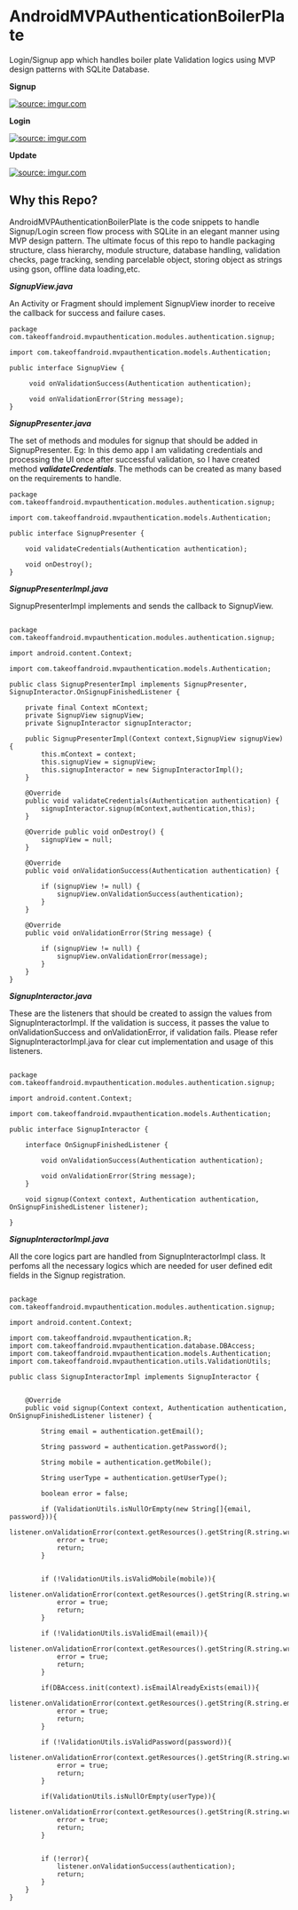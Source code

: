 # AndroidMVPAuthenticationBoilerPlate
Login/Signup app which handles boiler plate Validation logics using MVP design patterns with SQLite Database.


**Signup**


<a href="http://imgur.com/Tob4A22"><img src="http://i.imgur.com/Tob4A22.gif" title="source: imgur.com" /></a>


**Login**


<a href="http://imgur.com/vcZgCS5"><img src="http://i.imgur.com/vcZgCS5.gif" title="source: imgur.com" /></a>


**Update**


<a href="http://imgur.com/yAi9Bm5"><img src="http://i.imgur.com/yAi9Bm5.gif" title="source: imgur.com" /></a>



Why this Repo?
--------------

AndroidMVPAuthenticationBoilerPlate is the code snippets to handle Signup/Login screen flow process with SQLite in an elegant manner using MVP design pattern. The ultimate focus of this repo to handle packaging structure, class hierarchy, module structure, database handling, validation checks, page tracking, sending parcelable object, storing object as strings using gson, offline data loading,etc.


***SignupView.java***

An Activity or Fragment should implement SignupView inorder to receive the callback for success and failure cases.

```
package com.takeoffandroid.mvpauthentication.modules.authentication.signup;

import com.takeoffandroid.mvpauthentication.models.Authentication;

public interface SignupView {

     void onValidationSuccess(Authentication authentication);

     void onValidationError(String message);
}

```

***SignupPresenter.java***

The set of methods and modules for signup that should be added in SignupPresenter. 
Eg: In this demo app I am validating credentials and processing the UI once after successful validation, so I have created 
method ***validateCredentials***. The methods can be created as many based on the requirements to handle.

```
package com.takeoffandroid.mvpauthentication.modules.authentication.signup;

import com.takeoffandroid.mvpauthentication.models.Authentication;

public interface SignupPresenter {

    void validateCredentials(Authentication authentication);

    void onDestroy();
}

```

***SignupPresenterImpl.java***

SignupPresenterImpl implements and sends the callback to SignupView.

```

package com.takeoffandroid.mvpauthentication.modules.authentication.signup;

import android.content.Context;

import com.takeoffandroid.mvpauthentication.models.Authentication;

public class SignupPresenterImpl implements SignupPresenter, SignupInteractor.OnSignupFinishedListener {

    private final Context mContext;
    private SignupView signupView;
    private SignupInteractor signupInteractor;

    public SignupPresenterImpl(Context context,SignupView signupView) {
        this.mContext = context;
        this.signupView = signupView;
        this.signupInteractor = new SignupInteractorImpl();
    }

    @Override
    public void validateCredentials(Authentication authentication) {
        signupInteractor.signup(mContext,authentication,this);
    }

    @Override public void onDestroy() {
        signupView = null;
    }

    @Override
    public void onValidationSuccess(Authentication authentication) {

        if (signupView != null) {
            signupView.onValidationSuccess(authentication);
        }
    }

    @Override
    public void onValidationError(String message) {

        if (signupView != null) {
            signupView.onValidationError(message);
        }
    }
}

```

***SignupInteractor.java***

These are the listeners that should be created to assign the values from SignupInteractorImpl. If the validation is success, it passes the value to onValidationSuccess and onValidationError, if validation fails. Please refer SignupInteractorImpl.java for clear cut implementation and usage of this listeners.

```

package com.takeoffandroid.mvpauthentication.modules.authentication.signup;

import android.content.Context;

import com.takeoffandroid.mvpauthentication.models.Authentication;

public interface SignupInteractor {

    interface OnSignupFinishedListener {

        void onValidationSuccess(Authentication authentication);

        void onValidationError(String message);
    }

    void signup(Context context, Authentication authentication, OnSignupFinishedListener listener);

}

```


***SignupInteractorImpl.java***

All the core logics part are handled from SignupInteractorImpl class. It perfoms all the necessary logics which are needed for user defined edit fields in the Signup registration.

```

package com.takeoffandroid.mvpauthentication.modules.authentication.signup;

import android.content.Context;

import com.takeoffandroid.mvpauthentication.R;
import com.takeoffandroid.mvpauthentication.database.DBAccess;
import com.takeoffandroid.mvpauthentication.models.Authentication;
import com.takeoffandroid.mvpauthentication.utils.ValidationUtils;

public class SignupInteractorImpl implements SignupInteractor {


    @Override
    public void signup(Context context, Authentication authentication, OnSignupFinishedListener listener) {

        String email = authentication.getEmail();

        String password = authentication.getPassword();

        String mobile = authentication.getMobile();

        String userType = authentication.getUserType();

        boolean error = false;

        if (ValidationUtils.isNullOrEmpty(new String[]{email, password})){
            listener.onValidationError(context.getResources().getString(R.string.wrong_form_data));
            error = true;
            return;
        }


        if (!ValidationUtils.isValidMobile(mobile)){
            listener.onValidationError(context.getResources().getString(R.string.wrong_mobile));
            error = true;
            return;
        }

        if (!ValidationUtils.isValidEmail(email)){
            listener.onValidationError(context.getResources().getString(R.string.wrong_email));
            error = true;
            return;
        }

        if(DBAccess.init(context).isEmailAlreadyExists(email)){
            listener.onValidationError(context.getResources().getString(R.string.email_already_exists));
            error = true;
            return;
        }

        if (!ValidationUtils.isValidPassword(password)){
            listener.onValidationError(context.getResources().getString(R.string.wrong_password));
            error = true;
            return;
        }

        if(ValidationUtils.isNullOrEmpty(userType)){
            listener.onValidationError(context.getResources().getString(R.string.wrong_user_type));
            error = true;
            return;
        }


        if (!error){
            listener.onValidationSuccess(authentication);
            return;
        }
    }
}



```

